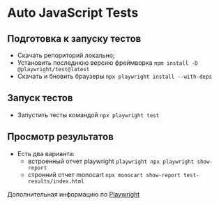 # Auto JavaScript Tests

## Подготовка к запуску тестов

- Скачать репориторий локально;
- Установить последнюю версию фреймворка ```npm install -D @playwright/test@latest```
- Скачать и бновить браузеры ```npx playwright install --with-deps```

## Запуск тестов

- Запустить тесты командой ```npx playwright test```

## Просмотр результатов
- Есть два варианта:
    - встроенный отчет playwright ```playwright npx playwright show-report```
    - стронний отчет monocart ```npx monocart show-report test-results/index.html```


Дополнительная информацию по [Playwright](https://playwright.dev/)